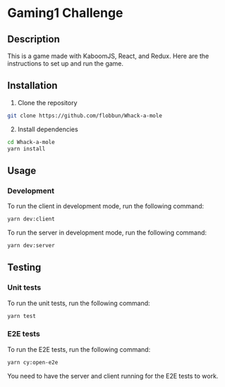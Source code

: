 # Gaming1 Challenge

## Description

This is a game made with KaboomJS, React, and Redux. Here are the instructions to set up and run the game.

## Installation

1. Clone the repository

```bash
git clone https://github.com/flobbun/Whack-a-mole
```

2. Install dependencies

```bash
cd Whack-a-mole
yarn install
```

## Usage

### Development

To run the client in development mode, run the following command:

```bash
yarn dev:client
```

To run the server in development mode, run the following command:

```bash
yarn dev:server
```

## Testing


### Unit tests
To run the unit tests, run the following command:

```bash
yarn test
```

### E2E tests
To run the E2E tests, run the following command:

```bash
yarn cy:open-e2e
```

You need to have the server and client running for the E2E tests to work.